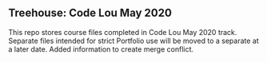 ## Treehouse: Code Lou May 2020

This repo stores course files completed in Code Lou May 2020 track.
Separate files intended for strict Portfolio use will be moved to a separate at a later date. Added information to create merge conflict.